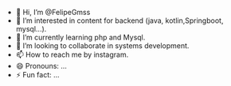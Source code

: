 - 👋 Hi, I’m @FelipeGmss
- 👀 I’m interested in content for backend (java, kotlin,Springboot, mysql...).
- 🌱 I’m currently learning php and Mysql.
- 💞️ I’m looking to collaborate in systems development.
- 📫 How to reach me by instagram.
- 😄 Pronouns: ...
- ⚡ Fun fact: ...

<!---
FelipeGmss/FelipeGmss is a ✨ special ✨ repository because its `README.md` (this file) appears on your GitHub profile.
You can click the Preview link to take a look at your changes.
--->

